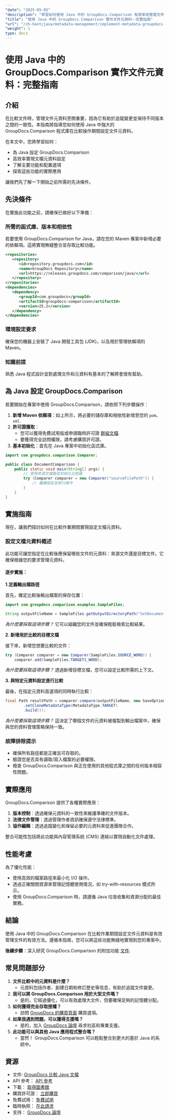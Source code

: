 ```yaml
---
"date": "2025-05-05"
"description": "學習如何使用 Java 中的 GroupDocs.Comparison 有效率地管理文件元資料。本指南涵蓋設定、配置和實際應用，幫助您更好地管理文件。"
"title": "使用 Java 中的 GroupDocs.Comparison 實作文件元資料－完整指南"
"url": "/zh-hant/java/metadata-management/implement-metadata-groupdocs-comparison-java-guide/"
"weight": 1
type: docs
---
```

# 使用 Java 中的 GroupDocs.Comparison 實作文件元資料：完整指南

## 介紹

在比較文件時，管理文件元資料至關重要，因為它有助於追蹤變更並保持不同版本之間的一致性。本指南將指導您如何使用 Java 中強大的 GroupDocs.Comparison 程式庫在比較操作期間設定文件元資料。

在本文中，您將學習如何：
- 為 Java 設定 GroupDocs.Comparison
- 高效率實現文檔元資料設定
- 了解主要功能和配置選項
- 探索這些功能的實際應用

讓我們先了解一下開始之前所需的先決條件。

## 先決條件

在實施此功能之前，請確保已做好以下準備：

### 所需的函式庫、版本和相依性

若要使用 GroupDocs.Comparison for Java，請在您的 Maven 專案中新增必要的依賴項。這將實現無縫整合並存取比較功能。

```xml
<repositories>
   <repository>
      <id>repository.groupdocs.com</id>
      <name>GroupDocs Repository</name>
      <url>https://releases.groupdocs.com/comparison/java/</url>
   </repository>
</repositories>
<dependencies>
   <dependency>
      <groupId>com.groupdocs</groupId>
      <artifactId>groupdocs-comparison</artifactId>
      <version>25.2</version>
   </dependency>
</dependencies>
```

### 環境設定要求

確保您的機器上安裝了 Java 開發工具包 (JDK)，以及用於管理依賴項的 Maven。

### 知識前提

熟悉 Java 程式設計並對處理文件和元資料有基本的了解將會很有幫助。

## 為 Java 設定 GroupDocs.Comparison

若要開始在專案中使用 GroupDocs.Comparison，請依照下列步驟操作：

1. **新增 Maven 依賴項**：如上所示，將必要的儲存庫和相依性新增至您的 `pom。xml`.
2. **許可證獲取**：
   - 您可以獲得免費試用版或申請臨時許可證 [群組文檔](https://purchase。groupdocs.com/temporary-license/).
   - 要獲得完全訪問權限，請考慮購買許可證。
3. **基本初始化**：首先在 Java 專案中初始化函式庫。

```java
import com.groupdocs.comparison.Comparer;

public class DocumentComparison {
    public static void main(String[] args) {
        // 使用來源文檔路徑初始化比較器
        try (Comparer comparer = new Comparer("sourceFilePath")) {
            // 繼續設定並執行操作
        }
    }
}
```

## 實施指南

現在，讓我們探討如何在比較作業期間實現設定文檔元資料。

### 設定文檔元資料概述

此功能可讓您指定在比較後應保留哪些文件的元資料：來源文件還是目標文件。它確保根據您的要求管理元資料。

#### 逐步實施：

**1.定義輸出檔路徑**

首先，確定比較後輸出檔案的保存位置：

```java
import com.groupdocs.comparison.examples.SampleFiles;

String outputFileName = SampleFiles.getOutputDirectoryPath("SetDocumentMetadataTarget");
```

*為什麼要採取這項步驟？* 它可以組織您的文件並確保輕鬆檢索比較結果。

**2. 新增用於比較的目標文檔**

接下來，新增您想要比較的文件：

```java
try (Comparer comparer = new Comparer(SampleFiles.SOURCE_WORD)) {
    comparer.add(SampleFiles.TARGET1_WORD);
```

*為什麼要採取這項步驟？* 透過新增目標文檔，您可以設定比較所需的上下文。

**3. 與特定元資料設定進行比較**

最後，在指定元資料首選項的同時執行比較：

```java
final Path resultPath = comparer.compare(outputFileName, new SaveOptions.Builder()
        .setCloneMetadataType(MetadataType.TARGET)
        .build());
```

*為什麼要採取這項步驟？* 這決定了哪個文件的元資料被複製到輸出檔案中，確保與您的資料管理策略保持一致。

### 故障排除提示

- 確保所有路徑都是正確且可存取的。
- 驗證您是否具有讀取/寫入檔案的必要權限。
- 檢查 GroupDocs.Comparison 與正在使用的其他程式庫之間的任何版本相容性問題。

## 實際應用

GroupDocs.Comparison 提供了各種實際應用：

1. **版本控制**：透過確保元資料的一致性來維護準確的文件版本。
2. **法律文件管理**：透過管理作者資訊確保遵守法律標準。
3. **協作編輯**：透過追蹤變化和保留必要的元資料來促進團隊合作。

整合可能性包括將此功能與內容管理系統 (CMS) 連結以實現自動化文件處理。

## 性能考慮

為了優化性能：
- 使用高效的檔案路徑來最小化 I/O 操作。
- 透過正確關閉資源來管理記憶體使用情況，如 try-with-resources 模式所示。
- 使用 GroupDocs.Comparison 時，請遵循 Java 垃圾收集和資源分配的最佳實務。

## 結論

使用 Java 中的 GroupDocs.Comparison 在比較作業期間設定文件元資料是有效管理文件的有效方法。遵循本指南，您可以將這些功能無縫地實現到您的專案中。

**後續步驟**：深入研究 GroupDocs.Comparison 的附加功能 [文件](https://docs。groupdocs.com/comparison/java/).

## 常見問題部分

1. **文件比較中的元資料是什麼？**
   - 元資料包括作者、創建日期和修訂歷史等信息，有助於追蹤文件變更。
2. **我可以將 GroupDocs.Comparison 用於大型文件嗎？**
   - 是的，它經過優化，可以有效處理大文件，但要確保足夠的記憶體分配。
3. **如何獲得完全存取授權？**
   - 訪問 [GroupDocs 的購買頁面](https://purchase.groupdocs.com/buy) 購買選項。
4. **如果我遇到問題，可以獲得支援嗎？**
   - 是的，加入 [GroupDocs 論壇](https://forum.groupdocs.com/c/comparison) 尋求社區和專業支援。
5. **此功能可以與其他 Java 應用程式整合嗎？**
   - 當然！ GroupDocs.Comparison 可以輕鬆整合到更大的基於 Java 的系統中。

## 資源

- 文件: [GroupDocs 比較 Java 文檔](https://docs.groupdocs.com/comparison/java/)
- API 參考： [API 參考](https://reference.groupdocs.com/comparison/java/)
- 下載： [取得圖書館](https://releases.groupdocs.com/comparison/java/)
- 購買許可證： [立即購買](https://purchase.groupdocs.com/buy)
- 免費試用： [免費試用](https://releases.groupdocs.com/comparison/java/)
- 臨時執照： [在此請求](https://purchase.groupdocs.com/temporary-license/)
- 支持： [GroupDocs 論壇](https://forum.groupdocs.com/c/comparison)